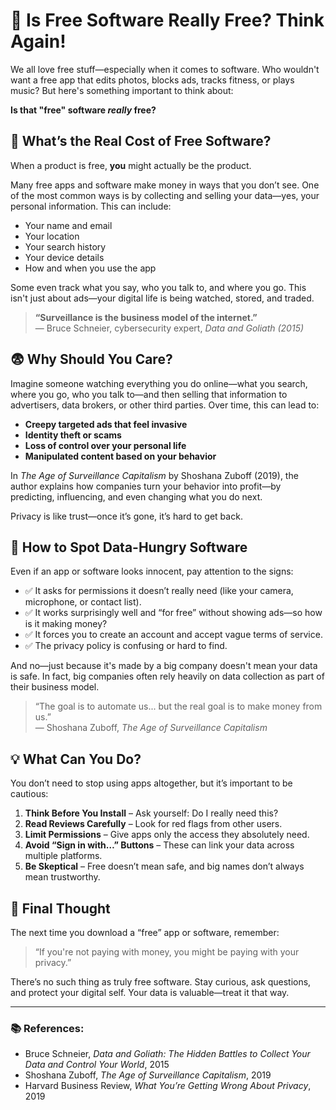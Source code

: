 # 🎯 Is Free Software Really Free? Think Again!

We all love free stuff—especially when it comes to software. Who wouldn't want a free app that edits photos, blocks ads, tracks fitness, or plays music? But here's something important to think about:

**Is that "free" software *really* free?**

## 🧐 What’s the Real Cost of Free Software?

When a product is free, **you** might actually be the product.

Many free apps and software make money in ways that you don’t see. One of the most common ways is by collecting and selling your data—yes, your personal information. This can include:

- Your name and email  
- Your location  
- Your search history  
- Your device details  
- How and when you use the app  

Some even track what you say, who you talk to, and where you go. This isn't just about ads—your digital life is being watched, stored, and traded.

> **“Surveillance is the business model of the internet.”**  
> — Bruce Schneier, cybersecurity expert, *Data and Goliath (2015)*

## 😨 Why Should You Care?

Imagine someone watching everything you do online—what you search, where you go, who you talk to—and then selling that information to advertisers, data brokers, or other third parties. Over time, this can lead to:

- **Creepy targeted ads that feel invasive**  
- **Identity theft or scams**  
- **Loss of control over your personal life**  
- **Manipulated content based on your behavior**

In *The Age of Surveillance Capitalism* by Shoshana Zuboff (2019), the author explains how companies turn your behavior into profit—by predicting, influencing, and even changing what you do next.

Privacy is like trust—once it’s gone, it’s hard to get back.

## 🔎 How to Spot Data-Hungry Software

Even if an app or software looks innocent, pay attention to the signs:

- ✅ It asks for permissions it doesn’t really need (like your camera, microphone, or contact list).  
- ✅ It works surprisingly well and “for free” without showing ads—so how is it making money?  
- ✅ It forces you to create an account and accept vague terms of service.  
- ✅ The privacy policy is confusing or hard to find.

And no—just because it's made by a big company doesn't mean your data is safe. In fact, big companies often rely heavily on data collection as part of their business model.

> “The goal is to automate us... but the real goal is to make money from us.”  
> — Shoshana Zuboff, *The Age of Surveillance Capitalism*

## 💡 What Can You Do?

You don’t need to stop using apps altogether, but it’s important to be cautious:

1. **Think Before You Install** – Ask yourself: Do I really need this?  
2. **Read Reviews Carefully** – Look for red flags from other users.  
3. **Limit Permissions** – Give apps only the access they absolutely need.  
4. **Avoid “Sign in with…” Buttons** – These can link your data across multiple platforms.  
5. **Be Skeptical** – Free doesn’t mean safe, and big names don’t always mean trustworthy.

## 🧠 Final Thought

The next time you download a “free” app or software, remember:

> “If you're not paying with money, you might be paying with your privacy.”

There’s no such thing as truly free software. Stay curious, ask questions, and protect your digital self. Your data is valuable—treat it that way.

---

### 📚 References:
- Bruce Schneier, *Data and Goliath: The Hidden Battles to Collect Your Data and Control Your World*, 2015  
- Shoshana Zuboff, *The Age of Surveillance Capitalism*, 2019  
- Harvard Business Review, *What You’re Getting Wrong About Privacy*, 2019  
